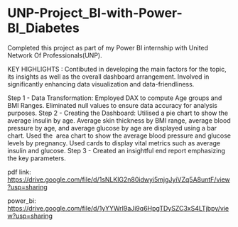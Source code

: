 # UNP-Project_BI-with-Power-BI_Diabetes

Completed this project as part of my Power BI internship with United Network Of Professionals(UNP).

KEY HIGHLIGHTS :
Contibuted in developing the main factors for the topic, its insights as well as the overall dashboard arrangement. Involved in significantly enhancing data visualization and data-friendliness.

Step 1 - Data Transformation: Employed DAX to compute Age groups and BMI Ranges. Eliminated null values to ensure data accuracy for analysis purposes.
Step 2 - Creating the Dashboard: Utilised a pie chart to show the average insulin by age. Average skin thickness by BMI range, average blood pressure by age, and average glucose by age are displayed using a bar chart. Used the  area chart to show the average blood pressure and glucose levels by pregnancy. Used cards to display vital metrics such as average insulin and glucose.
Step 3 - Created an insightful end report emphasizing the key parameters.

pdf link: https://drive.google.com/file/d/1sNLKlG2n80idwyi5mjgJyiVZq5A8untF/view?usp=sharing

power_bi: https://drive.google.com/file/d/1yYYWrI9aJi9q6HpgTDySZC3xS4LTjbpy/view?usp=sharing
